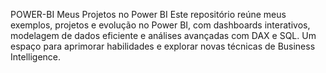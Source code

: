 POWER-BI
Meus Projetos no Power BI Este repositório reúne meus exemplos, projetos e evolução no Power BI, com dashboards interativos, modelagem de dados eficiente e análises avançadas com DAX e SQL. Um espaço para aprimorar habilidades e explorar novas técnicas de Business Intelligence. 
